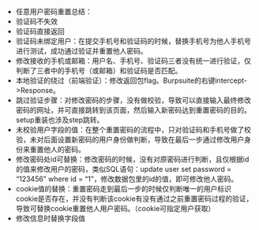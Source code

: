 - 任意用户密码重置总结：
- 验证码不失效
- 验证码直接返回
- 验证码未绑定用户：在提交手机号和验证码的时候，替换手机号为他人手机号进行测试，成功通过验证并重置他人密码。
- 修改接收的手机或邮箱：用户名、手机号、验证码三者没有统一进行验证，仅判断了三者中的手机号（或邮箱）和验证码是否匹配。
- 本地验证的绕过（前端验证）：修改返回包flag。Burpsuite的右键intercept->Response。
- 跳过验证步骤：对修改密码的步骤，没有做校验，导致可以直接输入最终修改密码的网址，并可直接跳转到该页面，然后输入新密码达到重置密码的目的。setup重装也涉及step跳转。
- 未校验用户字段的值：在整个重置密码的流程中，只对验证码和手机号做了校验，未对后面设置新密码的用户身份做判断，导致在最后一步通过修改用户身份来重置他人的密码。
- 修改密码处id可替换：修改密码的时候，没有对原密码进行判断，且仅根据id的值来修改用户的密码，类似SQL语句：update user set password = “123456” where id = “1”，修改数据包里的id的值，即可修改他人密码。
- cookie值的替换：重置密码走到最后一步的时候仅判断唯一的用户标识 cookie是否存在，并没有判断该cookie有没有通过之前重置密码过程的验证，导致可替换cookie重置他人用户密码。（cookie可指定用户获取）
- 修改信息时替换字段值